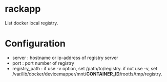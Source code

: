 rackapp
=======
List docker local registry.

Configuration
=============
- server : hostname or ip-address of registry server 
- port : port number of registry
- registry_path : if use -v option, set /path/to/registry. if not use -v, set /var/lib/docker/devicemapper/mnt/__CONTAINER_ID__/rootfs/tmp/registry.
